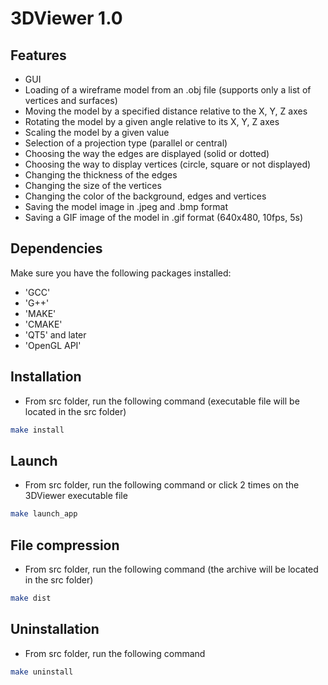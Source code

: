 # 3DViewer 1.0

## Features

- GUI
- Loading of a wireframe model from an .obj file (supports only a list of vertices and surfaces)
- Moving the model by a specified distance relative to the X, Y, Z axes
- Rotating the model by a given angle relative to its X, Y, Z axes
- Scaling the model by a given value
- Selection of a projection type (parallel or central)
- Choosing the way the edges are displayed (solid or dotted)
- Choosing the way to display vertices (circle, square or not displayed)
- Changing the thickness of the edges
- Changing the size of the vertices
- Changing the color of the background, edges and vertices
- Saving the model image in .jpeg and .bmp format
- Saving a GIF image of the model in .gif format (640x480, 10fps, 5s)


## Dependencies

Make sure you have the following packages installed:

- 'GCC'
- 'G++'
- 'MAKE'
- 'CMAKE'
- 'QT5' and later
- 'OpenGL API'

## Installation

- From src folder, run the following command (executable file will be located in the src folder)

```sh
make install
```

## Launch

- From src folder, run the following command or click 2 times on the 3DViewer executable file

```sh
make launch_app
```

## File compression

- From src folder, run the following command (the archive will be located in the src folder)

```sh
make dist
```

## Uninstallation

- From src folder, run the following command

```sh
make uninstall
```
